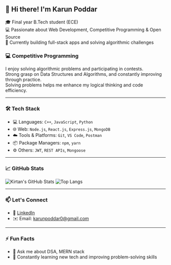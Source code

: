 ## 👋 Hi there! I'm Karun Poddar

🎓 Final year B.Tech student (ECE)  
💻 Passionate about Web Development, Competitive Programming & Open Source  
🚀 Currently building full-stack apps and solving algorithmic challenges

### 💻 Competitive Programming
I enjoy solving algorithmic problems and participating in contests.  
Strong grasp on Data Structures and Algorithms, and constantly improving through practice.  
Solving problems helps me enhance my logical thinking and code efficiency.

---

### 🛠️ Tech Stack
- 💻 Languages: `C++`, `JavaScript`, `Python`
- 🌐 Web: `Node.js`, `React.js`, `Express.js`, `MongoDB`
- ☁️ Tools & Platforms: `Git`, `VS Code`, `Postman`
- 📦 Package Managers: `npm`, `yarn`
- ⚙️ Others: `JWT`, `REST APIs`, `Mongoose`

---

### 📈 GitHub Stats
![Kirtan's GitHub Stats](https://github-readme-stats.vercel.app/api?username=kARUn077&show_icons=true&theme=radical)
![Top Langs](https://github-readme-stats.vercel.app/api/top-langs/?username=kARUn077&layout=compact&theme=radical)

---

### 📫 Let's Connect
- 🔗 [LinkedIn](https://www.linkedin.com/in/karun-poddar-515b23264/)
- ✉️ Email: karunpoddar0@gmail.com

---

### ⚡ Fun Facts
- 💬 Ask me about DSA, MERN stack
- 🧠 Constantly learning new tech and improving problem-solving skills


